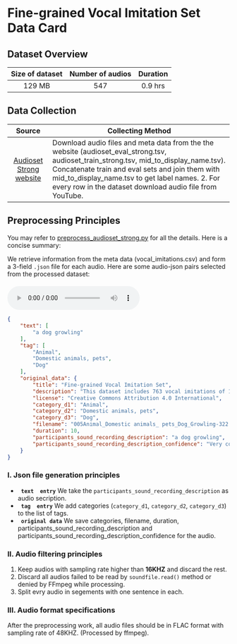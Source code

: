 # Fine-grained Vocal Imitation Set Data Card
## Dataset Overview
|Size of dataset|Number of audios|Duration|
|:----:|:-----:|:-----:|
|129 MB| 547|0.9 hrs|
## Data Collection

|Source|<center>Collecting Method<center>|
|:---------:|:--------|
| [Audioset Strong website](https://research.google.com/audioset/download_strong.html)  |Download audio files and meta data from the the website (audioset_eval_strong.tsv, audioset_train_strong.tsv, mid_to_display_name.tsv). Concatenate train and eval sets and join them with mid_to_display_name.tsv to get label names. 2. For every row in the dataset download audio file from YouTube.  <br>
## Preprocessing Principles

You may refer to [preprocess_audioset_strong.py](/data_preprocess/preprocess_audioset_strong.py) for all the details. Here is a concise summary:

We retrieve information
from the meta data (vocal_imitations.csv) and form a 3-field `.json` file for each audio. Here are some audio-json pairs selected from the processed dataset:


#### 
<audio id="audio" controls="controls" preload="yes">
      <source id="flac" src="1.flac">
</audio><br>

```json
{
    "text": [
        "a dog growling"
    ],
    "tag": [
        "Animal",
        "Domestic animals, pets",
        "Dog"
    ],
    "original_data": {
        "title": "Fine-grained Vocal Imitation Set",
        "description": "This dataset includes 763 vocal imitations of 108 sound events. The sound event recordings were taken from a subset of Vocal Imitation Set.",
        "license": "Creative Commons Attribution 4.0 International",
        "category_d1": "Animal",
        "category_d2": "Domestic animals, pets",
        "category_d3": "Dog",
        "filename": "005Animal_Domestic animals_ pets_Dog_Growling-322.wav",
        "duration": 10,
        "participants_sound_recording_description": "a dog growling",
        "participants_sound_recording_description_confidence": "Very confident"
    }
}
```




### I. Json file generation principles 
-  **` text  entry`** We take the `participants_sound_recording_description` as audio secription.
-  **` tag  entry`** We add categories (`category_d1`, `category_d2`, `category_d3`) to the list of tags.
-  **` original data`** We save categories, filename, duration, participants_sound_recording_description and participants_sound_recording_description_confidence for the audio.

### II. Audio filtering principles
1. Keep audios with sampling rate higher than **16KHZ** and discard the rest.
2. Discard all audios failed to be read by `soundfile.read()` method or denied by FFmpeg while processing.
3. Split evry audio in segements with one sentence in each.
### III. Audio format specifications
After the preprocessing work, all audio files should be in FLAC format with sampling rate of 48KHZ. (Processed by ffmpeg).